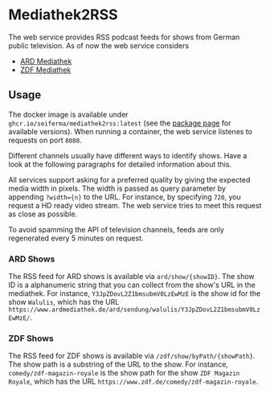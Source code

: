# Mediathek2RSS

The web service provides RSS podcast feeds for shows from German public television. As of now the web service considers
* [ARD Mediathek](https://www.ardmediathek.de)
* [ZDF Mediathek](https://www.zdf.de)

## Usage
The docker image is available under `ghcr.io/seiferma/mediathek2rss:latest` (see the [package page](https://github.com/users/seiferma/packages/container/package/mediathek2rss) for available versions). When running a container, the web service listenes to requests on port `8080`.

Different channels usually have different ways to identify shows. Have a look at the following paragraphs for detailed information about this.

All services support asking for a preferred quality by giving the expected media width in pixels. The width is passed as query parameter by appending `?width={n}` to the URL. For instance, by specifying `720`, you request a HD ready video stream. The web service tries to meet this request as close as possible.

To avoid spamming the API of television channels, feeds are only regenerated every 5 minutes on request.

### ARD Shows
The RSS feed for ARD shows is available via `ard/show/{showID}`. The show ID is a alphanumeric string that you can collect from the show's URL in the mediathek. For instance, `Y3JpZDovL2Z1bmsubmV0LzEwMzE` is the show id for the show `Walulis`, which has the URL `https://www.ardmediathek.de/ard/sendung/walulis/Y3JpZDovL2Z1bmsubmV0LzEwMzE/`. 

### ZDF Shows
The RSS feed for ZDF shows is available via `/zdf/show/byPath/{showPath}`. The show path is a substring of the URL to the show. For instance, `comedy/zdf-magazin-royale` is the show path for the show `ZDF Magazin Royale`, which has the URL `https://www.zdf.de/comedy/zdf-magazin-royale`.
